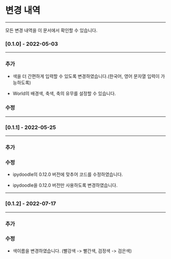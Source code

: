 # 변경 내역

---

모든 변경 내역을 이 문서에서 확인할 수 있습니다.

### [0.1.0] - 2022-05-03

---

### 추가

- 색을 더 간편하게 입력할 수 있도록 변경하였습니다.(한국어, 영어 문자열 입력이 가능하도록)

- World의 배경색, 축색, 축의 유무를 설정할 수 있습니다.

### 수정

---

### [0.1.1] - 2022-05-25

---

### 추가


### 수정

- ipydoodle의 0.12.0 버전에 맞추어 코드를 수정하였습니다.

- ipydoodle을 0.12.0 버전만 사용하도록 변경하였습니다.

---

### [0.1.2] - 2022-07-17

---

### 추가


### 수정

- 색이름을 변경하였습니다. (빨강색 -> 빨간색, 검정색 -> 검은색)